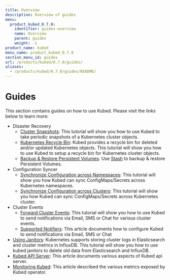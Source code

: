 ```yaml
---
title: Overview
description: Overview of guides
menu:
  product_kubed_0.7.0:
    identifier: guides-overview
    name: Overview
    parent: guides
    weight: -1
product_name: kubed
menu_name: product_kubed_0.7.0
section_menu_id: guides
url: /products/kubed/0.7.0/guides/
aliases:
  - /products/kubed/0.7.0/guides/README/
---
```


# Guides

This section contains guides on how to use Kubed. Please visit the links below to learn more:

- Disaster Recovery
  - [Cluster Snapshots](/docs/guides/disaster-recovery/cluster-snapshot.md): This tutorial will show you how to use Kubed to take periodic snapshots of a Kubernetes cluster objects.
  - [Kubernetes Recycle Bin](/docs/guides/disaster-recovery/recycle-bin.md): Kubed provides a recycle bin for deleted and/or updated Kubernetes objects. This tutorial will show you how to use Kubed to setup a recycle bin for Kubernetes cluster objects.
  - [Backup & Restore Persistent Volumes](/docs/guides/disaster-recovery/stash.md). Use [Stash](https://appscode.com/products/stash) to backup & restore Persistent Volumes.
- Configuration Syncer
  - [Synchronize Configuration across Namespaces](/docs/guides/config-syncer/intra-cluster.md): This tutorial will show you how Kubed can sync ConfigMaps/Secrets across Kubernetes namespaces.
  - [Synchronize Configuration across Clusters](/docs/guides/config-syncer/inter-cluster.md): This tutorial will show you how Kubed can sync ConfigMaps/Secrets across Kubernetes cluster.
- Cluster Events
  - [Forward Cluster Events](/docs/guides/cluster-events/event-forwarder.md): This tutorial will show you how to use Kubed to send notifications via Email, SMS or Chat for various cluster events.
  - [Supported Notifiers](/docs/guides/cluster-events/notifiers.md): This article documents how to configure Kubed to send notifications via Email, SMS or Chat
- [Using Janitors](/docs/guides/janitors.md): Kubernetes supports storing cluster logs in Elasticsearch and cluster metrics in InfluxDB. This tutorial will show you how to use kubed janitors to delete old data from Elasticsearch and InfluxDB.
- [Kubed API Server](/docs/guides/apiserver.md): This article documents various aspects of Kubed api server.
- [Monitoring Kubed](/docs/guides/monitoring.md): This article described the various metrics exposed by Kubed operator.
